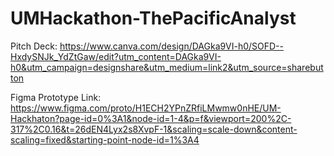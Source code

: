 # UMHackathon-ThePacificAnalyst

Pitch Deck: 
https://www.canva.com/design/DAGka9VI-h0/SOFD--HxdySNJk_YdZtGaw/edit?utm_content=DAGka9VI-h0&utm_campaign=designshare&utm_medium=link2&utm_source=sharebutton

Figma Prototype Link: 
https://www.figma.com/proto/H1ECH2YPnZRfiLMwmw0nHE/UM-Hackhaton?page-id=0%3A1&node-id=1-4&p=f&viewport=200%2C-317%2C0.16&t=26dEN4Lyx2s8XvpF-1&scaling=scale-down&content-scaling=fixed&starting-point-node-id=1%3A4
